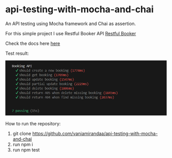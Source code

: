 # api-testing-with-mocha-and-chai
An API testing using Mocha framework and Chai as assertion.

For this simple project I use Restful Booker API [Restful Booker](https://restful-booker.herokuapp.com)


Check the docs here [here](https://restful-booker.herokuapp.com/apidoc/index.html)

Test result:

![Alt text](<Screenshot 2023-12-15 211108.png>)

How to run the repository:

1. git clone https://github.com/vaniamirandaa/api-testing-with-mocha-and-chai
2. run npm i
3. run npm test
